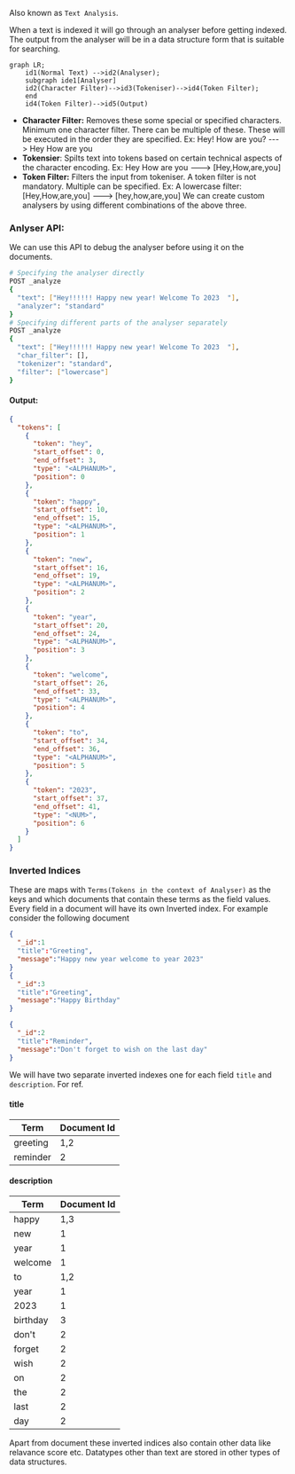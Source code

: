 Also known as `Text Analysis`. 

When a text is indexed it will go through an analyser before getting indexed. The output from the analyser will be in a data structure
form that is suitable for searching.
```mermaid
graph LR;
    id1(Normal Text) -->id2(Analyser);
    subgraph ide1[Analyser]
    id2(Character Filter)-->id3(Tokeniser)-->id4(Token Filter);
    end
    id4(Token Filter)-->id5(Output)
```
- **Character Filter:** Removes these some special or specified characters. Minimum one character filter. There can be multiple of these. These will be
executed in the order they are specified. Ex: Hey! How are you? ---> Hey How are you
- **Tokensier**: Spilts text into tokens based on certain technical aspects of the character encoding. Ex: Hey How are you ---> [Hey,How,are,you]
- **Token Filter:** Filters the input from tokeniser. A token filter is not mandatory. Multiple can be specified. 
Ex: A lowercase filter: [Hey,How,are,you] ---> [hey,how,are,you]
We can create custom analysers by using different combinations of the above three.

### Anlyser API:
We can use this API to debug the analyser before using it on the documents.
```bash
# Specifying the analyser directly
POST _analyze
{
  "text": ["Hey!!!!!! Happy new year! Welcome To 2023  "],
  "analyzer": "standard" 
}
# Specifying different parts of the analyser separately
POST _analyze
{
  "text": ["Hey!!!!!! Happy new year! Welcome To 2023  "],
  "char_filter": [],
  "tokenizer": "standard",
  "filter": ["lowercase"]
}
```

#### Output:
```json
{
  "tokens": [
    {
      "token": "hey",
      "start_offset": 0,
      "end_offset": 3,
      "type": "<ALPHANUM>",
      "position": 0
    },
    {
      "token": "happy",
      "start_offset": 10,
      "end_offset": 15,
      "type": "<ALPHANUM>",
      "position": 1
    },
    {
      "token": "new",
      "start_offset": 16,
      "end_offset": 19,
      "type": "<ALPHANUM>",
      "position": 2
    },
    {
      "token": "year",
      "start_offset": 20,
      "end_offset": 24,
      "type": "<ALPHANUM>",
      "position": 3
    },
    {
      "token": "welcome",
      "start_offset": 26,
      "end_offset": 33,
      "type": "<ALPHANUM>",
      "position": 4
    },
    {
      "token": "to",
      "start_offset": 34,
      "end_offset": 36,
      "type": "<ALPHANUM>",
      "position": 5
    },
    {
      "token": "2023",
      "start_offset": 37,
      "end_offset": 41,
      "type": "<NUM>",
      "position": 6
    }
  ]
}
```
### Inverted Indices
These are maps with `Terms(Tokens in the context of Analyser)` as the keys and which documents that contain these terms as the field values. Every field in a document will have its own Inverted index. For example consider the following document
```json
{
  "_id":1  
  "title":"Greeting",
  "message":"Happy new year welcome to year 2023"
}
{
  "_id":3  
  "title":"Greeting",
  "message":"Happy Birthday"
}

{
  "_id":2  
  "title":"Reminder",
  "message":"Don't forget to wish on the last day"
}
```
We will have two separate inverted indexes one for each field `title` and `description`.
For ref.
#### title
| Term     | Document Id |
|----------|-------------|
| greeting | 1,2         |
| reminder | 2           |

#### description
| Term     | Document Id |
|----------|-------------|
| happy    | 1,3         |
| new      | 1           |
| year     | 1           |
| welcome  | 1           |
| to       | 1,2         |
| year     | 1           |
| 2023     | 1           |
| birthday | 3           |
| don't    | 2           |
| forget   | 2           |
| wish     | 2           |
| on       | 2           |
| the      | 2           |
| last     | 2           |
| day      | 2           |

Apart from document these inverted indices also contain other data like relavance score etc. Datatypes other than text are stored in other types of data structures.
